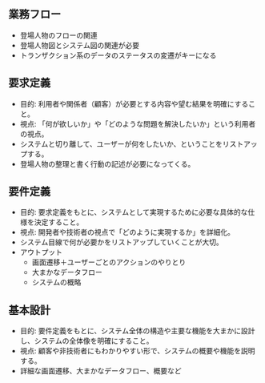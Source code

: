 ## 業務フロー
- 登場人物のフローの関連
- 登場人物図とシステム図の関連が必要
- トランザクション系のデータのステータスの変遷がキーになる


## 要求定義
- 目的: 利用者や関係者（顧客）が必要とする内容や望む結果を明確にすること。
- 視点: 「何が欲しいか」や「どのような問題を解決したいか」という利用者の視点。
- システムと切り離して、ユーザーが何をしたいか、ということをリストアップする。
- 登場人物の整理と書く行動の記述が必要になってくる。

## 要件定義
- 目的: 要求定義をもとに、システムとして実現するために必要な具体的な仕様を決定すること。
- 視点: 開発者や技術者の視点で「どのように実現するか」を詳細化。
- システム目線で何が必要かをリストアップしていくことが大切。
- アウトプット
    - 画面遷移＋ユーザーごとのアクションのやりとり
    - 大まかなデータフロー
    - システムの概略


## 基本設計
- 目的: 要件定義をもとに、システム全体の構造や主要な機能を大まかに設計し、システムの全体像を明確にすること。
- 視点: 顧客や非技術者にもわかりやすい形で、システムの概要や機能を説明する。
- 詳細な画面遷移、大まかなデータフロー、概要など
